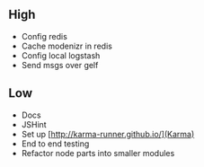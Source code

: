 ## High

* Config redis
* Cache modenizr in redis
* Config local logstash
* Send msgs over gelf

## Low

* Docs
* JSHint
* Set up [http://karma-runner.github.io/](Karma)
* End to end testing
* Refactor node parts into smaller modules
